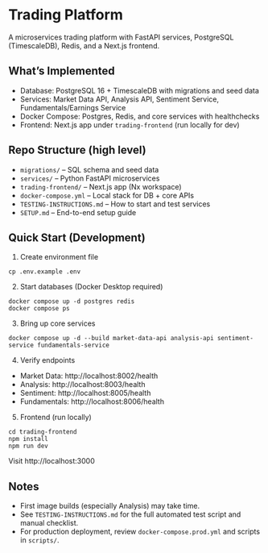 # Trading Platform

A microservices trading platform with FastAPI services, PostgreSQL (TimescaleDB), Redis, and a Next.js frontend.

## What’s Implemented

- Database: PostgreSQL 16 + TimescaleDB with migrations and seed data
- Services: Market Data API, Analysis API, Sentiment Service, Fundamentals/Earnings Service
- Docker Compose: Postgres, Redis, and core services with healthchecks
- Frontend: Next.js app under `trading-frontend` (run locally for dev)

## Repo Structure (high level)

- `migrations/` – SQL schema and seed data
- `services/` – Python FastAPI microservices
- `trading-frontend/` – Next.js app (Nx workspace)
- `docker-compose.yml` – Local stack for DB + core APIs
- `TESTING-INSTRUCTIONS.md` – How to start and test services
- `SETUP.md` – End-to-end setup guide

## Quick Start (Development)

1) Create environment file

```
cp .env.example .env
```

2) Start databases (Docker Desktop required)

```
docker compose up -d postgres redis
docker compose ps
```

3) Bring up core services

```
docker compose up -d --build market-data-api analysis-api sentiment-service fundamentals-service
```

4) Verify endpoints

- Market Data: http://localhost:8002/health
- Analysis: http://localhost:8003/health
- Sentiment: http://localhost:8005/health
- Fundamentals: http://localhost:8006/health

5) Frontend (run locally)

```
cd trading-frontend
npm install
npm run dev
```

Visit http://localhost:3000

## Notes

- First image builds (especially Analysis) may take time.
- See `TESTING-INSTRUCTIONS.md` for the full automated test script and manual checklist.
- For production deployment, review `docker-compose.prod.yml` and scripts in `scripts/`.


